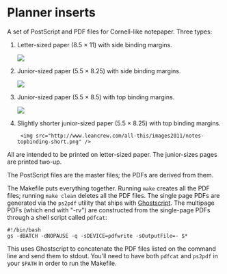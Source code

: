 # Planner inserts #

A set of PostScript and PDF files for Cornell-like notepaper. Three types:

1. Letter-sized paper (8.5 × 11) with side binding margins.
    
    <img src="http://www.leancrew.com/all-this/images/notes-letter.png" />
    
2. Junior-sized paper (5.5 × 8.25) with side binding margins.

    <img src="http://www.leancrew.com/all-this/images/notes-junior.png" />
    
3. Junior-sized paper (5.5 × 8.5) with top binding margins.

    <img src="http://www.leancrew.com/all-this/images/notes-topbinding.png" />

4. Slightly shorter junior-sized paper (5.5 × 8.25) with top binding margins.

        <img src="http://www.leancrew.com/all-this/images2011/notes-topbinding-short.png" />

All are intended to be printed on letter-sized paper. The junior-sizes pages are printed two-up.

The PostScript files are the master files; the PDFs are derived from them. 

The Makefile puts everything together. Running `make` creates all the PDF files; running `make clean` deletes all the PDF files. The single page PDFs are generated via the `ps2pdf` utility that ships with [Ghostscript][1]. The multipage PDFs (which end with "-rv") are constructed from the single-page PDFs through a shell script called `pdfcat`:

    #!/bin/bash
    gs -dBATCH -dNOPAUSE -q -sDEVICE=pdfwrite -sOutputFile=- $*

This uses Ghostscript to concatenate the PDF files listed on the command line and send them to stdout. You'll need to have both `pdfcat` and `ps2pdf` in your `$PATH` in order to run the Makefile.



[1]: http://pages.cs.wisc.edu/~ghost/
